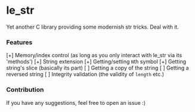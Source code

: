 # le_str

Yet another C library providing some modernish str tricks. Deal with it.

### Features
[+] Memory/index control (as long as you only interact with le_str via its 'methods')
[+] String extension
[+] Getting/setting `N`th symbol
[+] Getting string's slice (basically its part)
[ ] Getting a copy of the string
[ ] Getting a reversed string
[ ] Integrity validation (the validity of `length` etc.)

### Contribution
If you have any suggestions, feel free to open an issue :)
